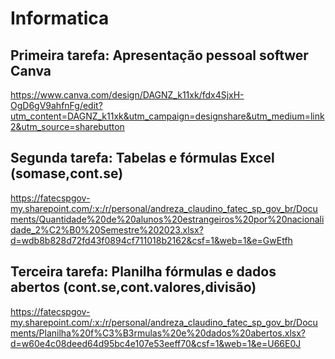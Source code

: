 # Informatica
## Primeira tarefa: Apresentação pessoal softwer Canva
https://www.canva.com/design/DAGNZ_k11xk/fdx4SjxH-OgD6gV9ahfnFg/edit?utm_content=DAGNZ_k11xk&utm_campaign=designshare&utm_medium=link2&utm_source=sharebutton
## Segunda tarefa: Tabelas e fórmulas Excel (somase,cont.se)
https://fatecspgov-my.sharepoint.com/:x:/r/personal/andreza_claudino_fatec_sp_gov_br/Documents/Quantidade%20de%20alunos%20estrangeiros%20por%20nacionalidade_2%C2%B0%20Semestre%202023.xlsx?d=wdb8b828d72fd43f0894cf711018b2162&csf=1&web=1&e=GwEtfh
## Terceira tarefa: Planilha fórmulas e dados abertos (cont.se,cont.valores,divisão)
https://fatecspgov-my.sharepoint.com/:x:/r/personal/andreza_claudino_fatec_sp_gov_br/Documents/Planilha%20f%C3%B3rmulas%20e%20dados%20abertos.xlsx?d=w60e4c08deed64d95bc4e107e53eeff70&csf=1&web=1&e=U66E0J
